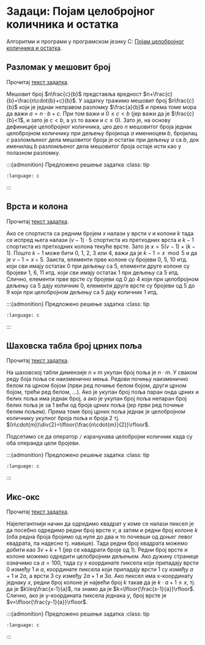 # Задаци: Појам целобројног количника и остатка

Алгоритми и програми у програмском језику C:
[Појам целобројног количника и остатка](https://petlja.org/biblioteka/r/Zbirka/01%20Aritmetika/02%20Celobrojno%20deljenje/01%20Pojam%20div%20i%20mod).

## Разломак у мешовит број

Прочитај [текст задатка](https://petlja.org/biblioteka/r/Zbirka/razlomak_u_mesovit_broj).

Мешовит број $n\frac{c}{b}$ представља вредност
$n+\frac{c}{b}=\frac{n\cdot{b}+c}{b}$. У задатку тражимо мешовит број
$n\frac{c}{b}$ који је једнак неправом разломку $\frac{a}{b}$ и према томе мора
да важи $a=n\cdot{b}+c$. При том важи и $0\leq{c}<b$ (jер важи да је
$\frac{c}{b}<1$, и зато је $c<b$, а уз то важи и $c\geq{0}$). Зато је, на
основу дефиниције целобројног количника, цео део $n$ мешовитог броја једнак
целобројном количнику при дељењу бројиоца $a$ имениоцем $b$, бројилац $c$
разломљеног дела мешовитог броја је остатак при дељењу $a$ са $b$, док именилац
$b$ разломљеног дела мешовитог бројa остаје исти као у полазном разломку.

:::{admonition} Предложено решење задатка
:class: tip

```{literalinclude} code/razlomak_u_mesovit_broj.c
:language: c
```

:::

## Врста и колона

Прочитај [текст задатка](https://petlja.org/biblioteka/r/Zbirka/vrsta_i_kolona).

Ако се спортиста са редним бројем $x$ налази у врсти $v$ и колони $k$ тада се
испред њега налази $(v-1)\cdot{5}$ спортиста из претходних врста и $k-1$
спортиста из претходних колона текуће врсте. Зато је $x=5(v-1)+(k-1)$. Пошто
$k-1$ може бити $0$, $1$, $2$, $3$ или $4$, важи да је $k-1=x\mod{5}$ и да
је $v-1=x\div{5}$. Заиста, елементи прве колоне су бројеви $0$, $5$, $10$ итд.
који сви имају остатак $0$ при дељењу са $5$, елементи друге колоне су бројеви
$1$, $6$, $11$ итд. који сви имају остатак $1$ при дељењу са $5$ итд. Слично,
елементи прве врсте су бројеви од $0$ до $4$ који при целобројном дељењу са $5$
дају количник $0$, елементи друге врсте су бројеви од $5$ до $9$ који при
целобројном дељењу са $5$ дају количник $1$ итд.

:::{admonition} Предложено решење задатка
:class: tip

```{literalinclude} code/vrsta_i_kolona.c
:language: c
```

:::

## Шаховска табла број црних поља

Прочитај [текст задатка](https://petlja.org/biblioteka/r/Zbirka/sahovska_tabla_broj_crnih_polja).

На шаховској табли димензије $n\times{m}$ укупан број поља је $n\cdot{m}$. У
сваком реду боја поља се наизменично мења. Редови почињу наизменично белом па
црном бојом (први ред почиње белом бојом, други црном бојом, трећи ред белом,
...). Ако је укупан број поља паран онда црних и белих поља има једнак број, а
ако је укупан број поља непаран број белих поља је за 1 већи од броја црних
поља (јер први ред почиње белим пољем). Према томе број црних поља једнак је
целобројном количнику укупног броја поља и броја 2 тј.
$(n\cdot{m})\div{2}=\lfloor{\frac{n\cdot{m}}{2}}\rfloor$.

Подсетимо се да оператор `/` израчунава целобројни количник када су оба
операнда цели бројеви.

:::{admonition} Предложено решење задатка
:class: tip

```{literalinclude} code/sahovska_tabla_broj_crnih_polja.c
:language: c
```

:::

## Икс-окс

Прочитај [текст задатка](https://petlja.org/biblioteka/r/Zbirka/iks_oks).

Најелегантнији начин да одредимо квадрат у коме се налази пиксел је да посебно
одредимо редни број врсте $v$, а затим и редни број колоне $k$ (оба редна броја
бројимо од нуле до два и то почевши од доњег левог квадрата, па надесно тј.
навише). Тада редни број квадрата можемо добити као $3v+k+1$ (јер се квадрати
броје од 1). Редни број врсте и колоне можемо одредити целобројним дељењем. Ако
дужину странице означимо са $a=100$, тада су $x$ координате пиксела који
припадају врсти $0$ између $1$ и $a$, координате пиксела који припадају врсти
$1$ су између $a+1$ и $2a$, а врсти $3$ су између $2a+1$ и $3a$. Ако пиксел има
x-координату једнаку $x$, редни број колоне је највећи број $k$ такав да је
$k\cdot{a}+1\leq{x}$, тј. да је $k\leq\frac{x-1}{a}$, па знамо да је
$k=\lfloor{\frac{x-1}{a}}\rfloor$. Слично, ако је y-координата пиксела једнака
$y$, број врсте је $v=\lfloor{\frac{y-1}{a}}\rfloor$.

:::{admonition} Предложено решење задатка
:class: tip

```{literalinclude} code/iks_oks.c
:language: c
```

:::
